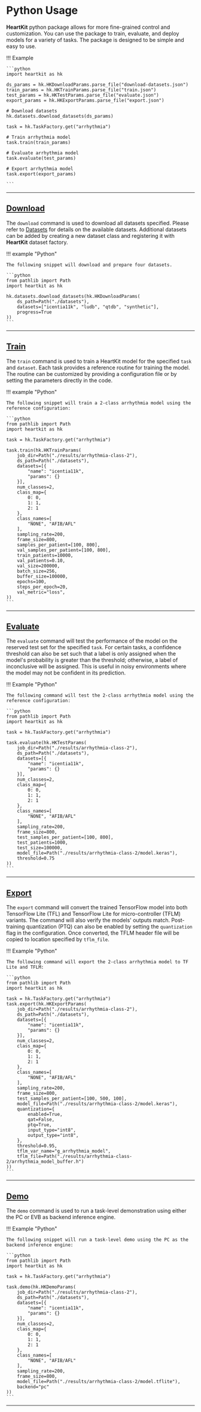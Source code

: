 # Python Usage

__HeartKit__ python package allows for more fine-grained control and customization. You can use the package to train, evaluate, and deploy models for a variety of tasks. The package is designed to be simple and easy to use.

!!! Example

    ```python
    import heartkit as hk

    ds_params = hk.HKDownloadParams.parse_file("download-datasets.json")
    train_params = hk.HKTrainParams.parse_file("train.json")
    test_params = hk.HKTestParams.parse_file("evaluate.json")
    export_params = hk.HKExportParams.parse_file("export.json")

    # Download datasets
    hk.datasets.download_datasets(ds_params)

    task = hk.TaskFactory.get("arrhythmia")

    # Train arrhythmia model
    task.train(train_params)

    # Evaluate arrhythmia model
    task.evaluate(test_params)

    # Export arrhythmia model
    task.export(export_params)

    ```

---

## [Download](../modes/train.md)

The `download` command is used to download all datasets specified. Please refer to [Datasets](../datasets/index.md) for details on the available datasets. Additional datasets can be added by creating a new dataset class and registering it with __HeartKit__ dataset factory.

!!! example "Python"

    The following snippet will download and prepare four datasets.

    ```python
    from pathlib import Path
    import heartkit as hk

    hk.datasets.download_datasets(hk.HKDownloadParams(
        ds_path=Path("./datasets"),
        datasets=["icentia11k", "ludb", "qtdb", "synthetic"],
        progress=True
    ))
    ```

---

## [Train](../modes/train.md)

The `train` command is used to train a HeartKit model for the specified `task` and `dataset`. Each task provides a reference routine for training the model. The routine can be customized by providing a configuration file or by setting the parameters directly in the code.

!!! example "Python"

    The following snippet will train a 2-class arrhythmia model using the reference configuration:

    ```python
    from pathlib import Path
    import heartkit as hk

    task = hk.TaskFactory.get("arrhythmia")

    task.train(hk.HKTrainParams(
        job_dir=Path("./results/arrhythmia-class-2"),
        ds_path=Path("./datasets"),
        datasets=[{
            "name": "icentia11k",
            "params": {}
        }],
        num_classes=2,
        class_map={
            0: 0,
            1: 1,
            2: 1
        },
        class_names=[
            "NONE", "AFIB/AFL"
        ],
        sampling_rate=200,
        frame_size=800,
        samples_per_patient=[100, 800],
        val_samples_per_patient=[100, 800],
        train_patients=10000,
        val_patients=0.10,
        val_size=200000,
        batch_size=256,
        buffer_size=100000,
        epochs=100,
        steps_per_epoch=20,
        val_metric="loss",
    ))
    ```

---

## [Evaluate](../modes/evaluate.md)

The `evaluate` command will test the performance of the model on the reserved test set for the specified `task`. For certain tasks, a confidence threshold can also be set such that a label is only assigned when the model's probability is greater than the threshold; otherwise, a label of inconclusive will be assigned. This is useful in noisy environments where the model may not be confident in its prediction.

!!! Example "Python"

    The following command will test the 2-class arrhythmia model using the reference configuration:

    ```python
    from pathlib import Path
    import heartkit as hk

    task = hk.TaskFactory.get("arrhythmia")

    task.evaluate(hk.HKTestParams(
        job_dir=Path("./results/arrhythmia-class-2"),
        ds_path=Path("./datasets"),
        datasets=[{
            "name": "icentia11k",
            "params": {}
        }],
        num_classes=2,
        class_map={
            0: 0,
            1: 1,
            2: 1
        },
        class_names=[
            "NONE", "AFIB/AFL"
        ],
        sampling_rate=200,
        frame_size=800,
        test_samples_per_patient=[100, 800],
        test_patients=1000,
        test_size=100000,
        model_file=Path("./results/arrhythmia-class-2/model.keras"),
        threshold=0.75
    ))
    ```

---

## [Export](../modes/export.md)

The `export` command will convert the trained TensorFlow model into both TensorFlow Lite (TFL) and TensorFlow Lite for micro-controller (TFLM) variants. The command will also verify the models' outputs match. Post-training quantization (PTQ) can also be enabled by setting the `quantization` flag in the configuration. Once converted, the TFLM header file will be copied to location specified by `tflm_file`.

!!! Example "Python"

    The following command will export the 2-class arrhythmia model to TF Lite and TFLM:

    ```python
    from pathlib import Path
    import heartkit as hk

    task = hk.TaskFactory.get("arrhythmia")
    task.export(hk.HKExportParams(
        job_dir=Path("./results/arrhythmia-class-2"),
        ds_path=Path("./datasets"),
        datasets=[{
            "name": "icentia11k",
            "params": {}
        }],
        num_classes=2,
        class_map={
            0: 0,
            1: 1,
            2: 1
        },
        class_names=[
            "NONE", "AFIB/AFL"
        ],
        sampling_rate=200,
        frame_size=800,
        test_samples_per_patient=[100, 500, 100],
        model_file=Path("./results/arrhythmia-class-2/model.keras"),
        quantization={
            enabled=True,
            qat=False,
            ptq=True,
            input_type="int8",
            output_type="int8",
        },
        threshold=0.95,
        tflm_var_name="g_arrhythmia_model",
        tflm_file=Path("./results/arrhythmia-class-2/arrhythmia_model_buffer.h")
    ))
    ```

---

## [Demo](../modes/demo.md)

The `demo` command is used to run a task-level demonstration using either the PC or EVB as backend inference engine.

!!! Example "Python"

    The following snippet will run a task-level demo using the PC as the backend inference engine:

    ```python
    from pathlib import Path
    import heartkit as hk

    task = hk.TaskFactory.get("arrhythmia")

    task.demo(hk.HKDemoParams(
        job_dir=Path("./results/arrhythmia-class-2"),
        ds_path=Path("./datasets"),
        datasets=[{
            "name": "icentia11k",
            "params": {}
        }],
        num_classes=2,
        class_map={
            0: 0,
            1: 1,
            2: 1
        },
        class_names=[
            "NONE", "AFIB/AFL"
        ],
        sampling_rate=200,
        frame_size=800,
        model_file=Path("./results/arrhythmia-class-2/model.tflite"),
        backend="pc"
    ))
    ```

---

